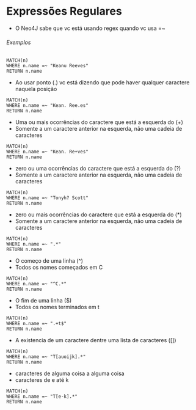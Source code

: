 # Expressões Regulares

* O Neo4J sabe que vc está usando regex quando vc usa =~


###### Exemplos

```
MATCH(n)
WHERE n.name =~ "Keanu Reeves"
RETURN n.name
```

* Ao usar ponto (.) vc está dizendo que pode haver qualquer caractere naquela posição
```
MATCH(n)
WHERE n.name =~ "Kean. Ree.es"
RETURN n.name
```

* Uma ou mais ocorrências do caractere que está a esquerda do (+)
* Somente a um caractere anterior na esquerda, não uma cadeia de caracteres
```
MATCH(n)
WHERE n.name =~ "Kean. Re+ves"
RETURN n.name
```

* zero ou uma ocorrências do caractere que está a esquerda do (?)
* Somente a um caractere anterior na esquerda, não uma cadeia de caracteres
```
MATCH(n)
WHERE n.name =~ "Tonyh? Scott"
RETURN n.name
```

* zero ou mais ocorrências do caractere que está a esquerda do (*)
* Somente a um caractere anterior na esquerda, não uma cadeia de caracteres
```
MATCH(n)
WHERE n.name =~ ".*"
RETURN n.name
```

* O começo de uma linha (^)
* Todos os nomes começados em C
```
MATCH(n)
WHERE n.name =~ "^C.*"
RETURN n.name
```

* O fim de uma linha ($)
* Todos os nomes terminados em t
```
MATCH(n)
WHERE n.name =~ ".+t$"
RETURN n.name
```

* A existencia de um caractere dentre uma lista de caracteres ([])
```
MATCH(n)
WHERE n.name =~ "T[auoijk].*"
RETURN n.name
```
* caracteres de alguma coisa a alguma coisa
* caracteres de e até k
```
MATCH(n)
WHERE n.name =~ "T[e-k].*"
RETURN n.name
```
